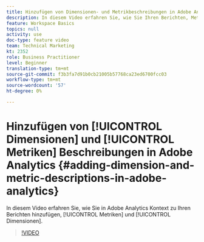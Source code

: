 ```yaml
---
title: Hinzufügen von Dimensionen- und Metrikbeschreibungen in Adobe Analytics
description: In diesem Video erfahren Sie, wie Sie Ihren Berichten, Metriken und Dimensionen in Adobe Analytics Kontext hinzufügen.
feature: Workspace Basics
topics: null
activity: use
doc-type: feature video
team: Technical Marketing
kt: 2352
role: Business Practitioner
level: Beginner
translation-type: tm+mt
source-git-commit: f3b3fa7d91b0cb21005b57768ca23ed6700fcc03
workflow-type: tm+mt
source-wordcount: '57'
ht-degree: 0%

---
```



# Hinzufügen von [!UICONTROL Dimensionen] und [!UICONTROL Metriken] Beschreibungen in Adobe Analytics {#adding-dimension-and-metric-descriptions-in-adobe-analytics}

In diesem Video erfahren Sie, wie Sie in Adobe Analytics Kontext zu Ihren Berichten hinzufügen, [!UICONTROL Metriken] und [!UICONTROL Dimensionen].

>[!VIDEO](https://video.tv.adobe.com/v/25453/?quality=12)

